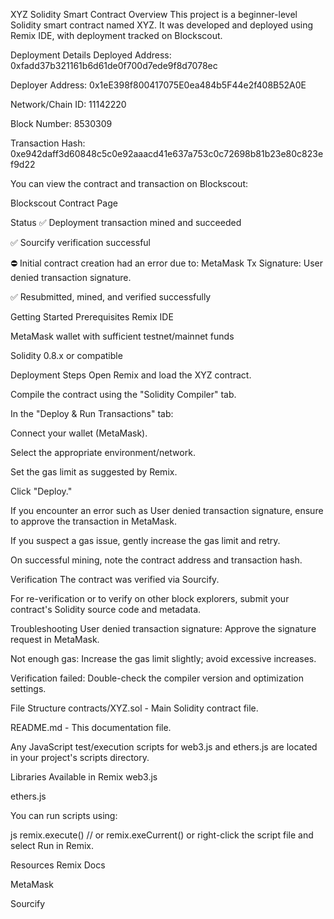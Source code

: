 XYZ Solidity Smart Contract
Overview
This project is a beginner-level Solidity smart contract named XYZ.
It was developed and deployed using Remix IDE, with deployment tracked on Blockscout.

Deployment Details
Deployed Address: 0xfadd37b321161b6d61de0f700d7ede9f8d7078ec

Deployer Address: 0x1eE398f800417075E0ea484b5F44e2f408B52A0E

Network/Chain ID: 11142220

Block Number: 8530309

Transaction Hash: 0xe942daff3d60848c5c0e92aaacd41e637a753c0c72698b81b23e80c823ef9d22

You can view the contract and transaction on Blockscout:

Blockscout Contract Page

Status
✅ Deployment transaction mined and succeeded

✅ Sourcify verification successful

⛔ Initial contract creation had an error due to: MetaMask Tx Signature: User denied transaction signature.

✅ Resubmitted, mined, and verified successfully

Getting Started
Prerequisites
Remix IDE

MetaMask wallet with sufficient testnet/mainnet funds

Solidity 0.8.x or compatible

Deployment Steps
Open Remix and load the XYZ contract.

Compile the contract using the "Solidity Compiler" tab.

In the "Deploy & Run Transactions" tab:

Connect your wallet (MetaMask).

Select the appropriate environment/network.

Set the gas limit as suggested by Remix.

Click "Deploy."

If you encounter an error such as User denied transaction signature, ensure to approve the transaction in MetaMask.

If you suspect a gas issue, gently increase the gas limit and retry.

On successful mining, note the contract address and transaction hash.

Verification
The contract was verified via Sourcify.

For re-verification or to verify on other block explorers, submit your contract's Solidity source code and metadata.

Troubleshooting
User denied transaction signature:
Approve the signature request in MetaMask.

Not enough gas:
Increase the gas limit slightly; avoid excessive increases.

Verification failed:
Double-check the compiler version and optimization settings.

File Structure
contracts/XYZ.sol - Main Solidity contract file.

README.md - This documentation file.

Any JavaScript test/execution scripts for web3.js and ethers.js are located in your project's scripts directory.

Libraries Available in Remix
web3.js

ethers.js

You can run scripts using:

js
remix.execute()
// or
remix.exeCurrent()
or right-click the script file and select Run in Remix.

Resources
Remix Docs

MetaMask

Sourcify

